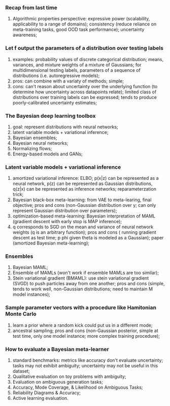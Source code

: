 ### Recap from last time
1. Algorithmic properties perspective: expressive power (scalability, applicability to a range of domains); consistency (reduce
reliance on meta-training tasks, good OOD task performance); uncertainty awareness;

### Let f output the parameters of a distribution over testing labels
1. examples: probability values of discrete categorical distribution; means, variances, and mixture weights of a mixture of 
Gaussians; for multidimensional testing labels, parameters of a sequence of distributions (i.e. autoregressive models);
2. pros: can combine with a variaty of methods; simple;
3. cons: can't reason about uncertainty over the underlying function (to determine how uncertainty across datapoints relate);
limited class of distributions over training labels can be expressed; tends to produce poorly-calibrated uncertainty estimates;

### The Bayesian deep learning toolbox
1. goal: represent distributions with neural networks;
2. latent variable models + variational inference;
3. Bayesian ensembles;
4. Bayesian neural networks;
5. Normalizing flows;
6. Energy-based models and GANs;

### Latent variable models + variational inference
1. amortized variational inference: ELBO; p(x|z) can be represented as a neural network, p(z) can be represented as Gaussian
distributions, q(z|x) can be represented as inference networks; reparameterzation trick;
2. Bayesian black-box meta-learning: from VAE to meta-learing, final objective; pros and cons (non-Gaussian distribution
over y; can only represent Gaussian distribution over parameters);
3. optimization-based meta-learning: Bayesian interpretation of MAML (gradient descent with early stop is MAP inference);
4. q corresponds to SGD on the mean and variance of neural network weights (q is an arbitrary function); pros and cons (
running gradient descent as test time; p phi given theta is modeled as a Gaussian); paper (amortized Bayesian meta-learning);

### Ensembles
1. Bayesian MAML;
2. Ensemble of MAMLs (won't work if ensemble MAMLs are too similar);
3. Stein variational gradient (BMAML): use stein variational gradient (SVGD) to push particles away from one another; pros 
and cons (simple, tends to work well, non-Gaussian distributions; need to maintain M model instances);

### Sample parameter vectors with a procedure like Hamitonian Monte Carlo
1. learn a prior where a random kick could put us in a different mode;
2. ancestral sampling; pros and cons (non-Gaussian posterior, simple at test time, only one model instance; more complex 
training procedure);

### How to evaluate a Bayesian meta-learner
1. standard benchmarks: metrics like accuracy don't evaluate uncertainty; tasks may not exhibit ambiguity; uncertainty may
not be useful in this dataset;
2. Qualitative evaluation on toy problems with ambiguity;
3. Evaluation on ambiguous generation tasks;
4. Accuracy, Mode Coverage, & Likelihood on Ambiguous Tasks;
5. Reliability Diagrams & Accuracy;
6. Active learning evaluation.

